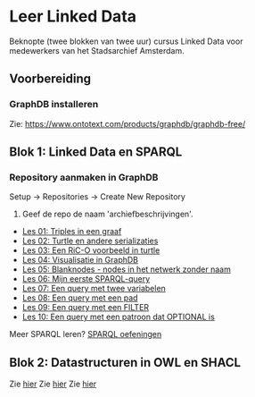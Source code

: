 # Leer Linked Data

Beknopte (twee blokken van twee uur) cursus Linked Data voor medewerkers van het Stadsarchief Amsterdam.

## Voorbereiding
### GraphDB installeren
Zie: https://www.ontotext.com/products/graphdb/graphdb-free/


## Blok 1: Linked Data en SPARQL

### Repository aanmaken in GraphDB
Setup -> Repositories -> Create New Repository

1. Geef de repo de naam 'archiefbeschrijvingen'.

* [Les 01: Triples in een graaf](blok1/les01.md)
* [Les 02: Turtle en andere serializaties](blok1/les02.md)
* [Les 03: Een RiC-O voorbeeld in turtle](blok1/les03.md)
* [Les 04: Visualisatie in GraphDB](blok1/les04.md)
* [Les 05: Blanknodes - nodes in het netwerk zonder naam](blok1/les05.md)
* [Les 06: Mijn eerste SPARQL-query](blok1/les06.md)
* [Les 07: Een query met twee variabelen](blok1/les07.md)
* [Les 08: Een query met een pad](blok1/les08.md)
* [Les 09: Een query met een FILTER](blok1/les09.md)
* [Les 10: Een query met een patroon dat OPTIONAL is](blok1/les10.md)

Meer SPARQL leren? [SPARQL oefeningen](../sparql-oefeningen/README.md)

## Blok 2: Datastructuren in OWL en SHACL
Zie [hier](Leer-Linked-Data-les3.md)
Zie [hier](Leer-Linked-Data-les4.md)
Zie [hier](Leer-Linked-Data-les5.md)

